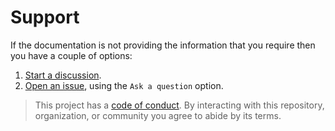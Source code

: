 # Support

If the documentation is not providing the information that you require then you have a couple of options:

1. [Start a discussion](https://github.com/TravisToolbox/pycodestyle/discussions).
1. [Open an issue](https://github.com/TravisToolbox/pycodestyle/issues), using the `Ask a question` option.

> This project has a [code of conduct](CODE_OF_CONDUCT.md). By interacting with this repository, organization, or community you agree to abide by its terms.
